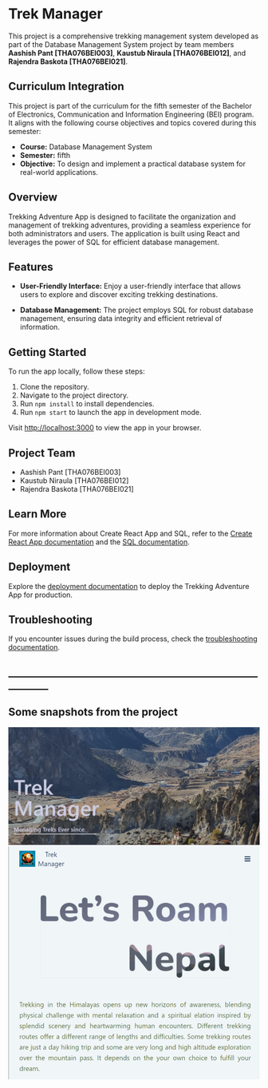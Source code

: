 # Trek Manager

This project is a comprehensive trekking management system developed as part of the Database Management System project by team members **Aashish Pant [THA076BEI003]**, **Kaustub Niraula [THA076BEI012]**, and **Rajendra Baskota [THA076BEI021]**.

## Curriculum Integration

This project is part of the curriculum for the fifth semester of the Bachelor of Electronics, Communication and Information Engineering (BEI) program. It aligns with the following course objectives and topics covered during this semester:

- **Course:** Database Management System
- **Semester:** fifth
- **Objective:** To design and implement a practical database system for real-world applications.

## Overview

Trekking Adventure App is designed to facilitate the organization and management of trekking adventures, providing a seamless experience for both administrators and users. The application is built using React and leverages the power of SQL for efficient database management.

## Features

- **User-Friendly Interface:** Enjoy a user-friendly interface that allows users to explore and discover exciting trekking destinations.

- **Database Management:** The project employs SQL for robust database management, ensuring data integrity and efficient retrieval of information.

## Getting Started

To run the app locally, follow these steps:

1. Clone the repository.
2. Navigate to the project directory.
3. Run `npm install` to install dependencies.
4. Run `npm start` to launch the app in development mode.

Visit [http://localhost:3000](http://localhost:3000) to view the app in your browser.

## Project Team

- Aashish Pant [THA076BEI003]
- Kaustub Niraula [THA076BEI012]
- Rajendra Baskota [THA076BEI021]

## Learn More

For more information about Create React App and SQL, refer to the [Create React App documentation](https://create-react-app.dev/docs/getting-started/) and the [SQL documentation](https://www.w3schools.com/sql/).

## Deployment

Explore the [deployment documentation](https://create-react-app.dev/docs/deployment/) to deploy the Trekking Adventure App for production.

## Troubleshooting

If you encounter issues during the build process, check the [troubleshooting documentation](https://create-react-app.dev/docs/troubleshooting/).

## __________________________________________________________
## Some snapshots from the project
![Dashboard](image-1.png)
![mobile view](image.png)